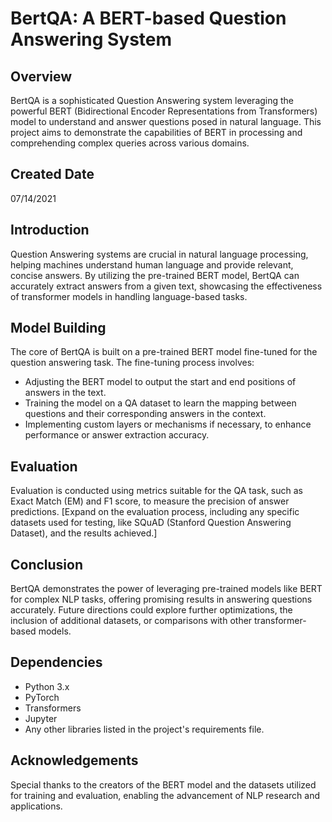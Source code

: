 # BertQA: A BERT-based Question Answering System

## Overview
BertQA is a sophisticated Question Answering system leveraging the powerful BERT (Bidirectional Encoder Representations from Transformers) model to understand and answer questions posed in natural language. This project aims to demonstrate the capabilities of BERT in processing and comprehending complex queries across various domains.

## Created Date
07/14/2021

## Introduction
Question Answering systems are crucial in natural language processing, helping machines understand human language and provide relevant, concise answers. By utilizing the pre-trained BERT model, BertQA can accurately extract answers from a given text, showcasing the effectiveness of transformer models in handling language-based tasks.



## Model Building
The core of BertQA is built on a pre-trained BERT model fine-tuned for the question answering task. The fine-tuning process involves:

- Adjusting the BERT model to output the start and end positions of answers in the text.
- Training the model on a QA dataset to learn the mapping between questions and their corresponding answers in the context.
- Implementing custom layers or mechanisms if necessary, to enhance performance or answer extraction accuracy.

## Evaluation
Evaluation is conducted using metrics suitable for the QA task, such as Exact Match (EM) and F1 score, to measure the precision of answer predictions. [Expand on the evaluation process, including any specific datasets used for testing, like SQuAD (Stanford Question Answering Dataset), and the results achieved.]

## Conclusion
BertQA demonstrates the power of leveraging pre-trained models like BERT for complex NLP tasks, offering promising results in answering questions accurately. Future directions could explore further optimizations, the inclusion of additional datasets, or comparisons with other transformer-based models.

## Dependencies
- Python 3.x
- PyTorch
- Transformers
- Jupyter
- Any other libraries listed in the project's requirements file.

## Acknowledgements
Special thanks to the creators of the BERT model and the datasets utilized for training and evaluation, enabling the advancement of NLP research and applications.



